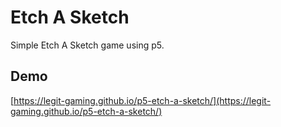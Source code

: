 # Etch A Sketch 

Simple Etch A Sketch game using p5.

## Demo

[https://legit-gaming.github.io/p5-etch-a-sketch/](https://legit-gaming.github.io/p5-etch-a-sketch/)
